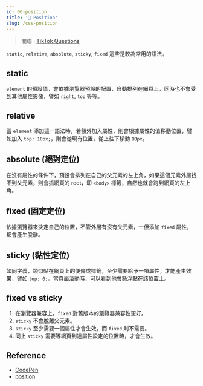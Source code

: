```yaml
---
id: 00-position
title: '📃 Position'
slug: /css-position
---
```


> 關聯 : [TikTok Questions](../Interview/Jobs/00-tiktok.md)

`static`, `relative`, `absolute`, `sticky`, `fixed` 這些是較為常用的語法。

## static

`element` 的預設值，會依據瀏覽器預設的配置，自動排列在網頁上，同時也不會受到其他屬性影像，譬如 `right`, `top` 等等。

## relative

當 `element` 添加這一語法時，若額外加入屬性，則會根據屬性的值移動位置，譬如加入 `top: 10px;`，則會從現有位置，從上往下移動 `10px`。

## absolute (絕對定位)

在沒有屬性的條件下，預設會排列在自己的父元素的左上角，如果這個元素外層找不到父元素，則會抓網頁的 root，即 `<body>` 標籤，自然也就會跑到網頁的左上角。

## fixed (固定定位)

依據瀏覽器來決定自己的位置，不管外層有沒有父元素，一但添加 `fixed` 屬性，都會產生脫離。

## sticky (黏性定位)

如同字義，類似貼在網頁上的便條或標籤，至少需要給予一項屬性，才能產生效果，譬如 `top: 0;`。當頁面滾動時，可以看到他會懸浮貼在該位置上。

## fixed vs sticky

1. 在瀏覽器兼容上，`fixed` 對舊版本的瀏覽器兼容性更好。
2. `sticky` 不會脫離父元素。
3. `sticky` 至少需要一個屬性才會生效，而 `fixed` 則不需要。
4. 同上 `sticky` 需要等網頁到達屬性設定的位置時，才會生效。

## Reference

- [CodePen](https://codepen.io/wuzhe0912/pen/vYWeJmz)
- [position](https://zh-tw.learnlayout.com/position.html)
